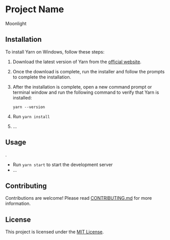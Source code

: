 # Project Name

Moonlight

## Installation

To install Yarn on Windows, follow these steps:

1.  Download the latest version of Yarn from the [official website](https://classic.yarnpkg.com/en/docs/install/#windows-stable).

2.  Once the download is complete, run the installer and follow the prompts to complete the installation.

3.  After the installation is complete, open a new command prompt or terminal window and run the following command to verify that Yarn is installed:

        yarn --version

4.  Run `yarn install`
5.  ...

## Usage

.

- Run `yarn start` to start the development server
- ...

## Contributing

Contributions are welcome! Please read [CONTRIBUTING.md](/path/to/CONTRIBUTING.md) for more information.

## License

This project is licensed under the [MIT License](/path/to/LICENSE).
